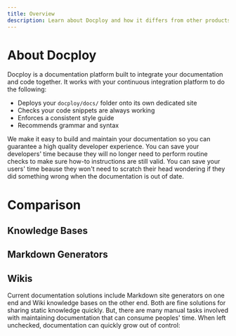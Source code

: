 ```yaml
---
title: Overview
description: Learn about Docploy and how it differs from other products
---
```


# About Docploy

Docploy is a documentation platform built to integrate your documentation and code together. It works with your continuous integration platform to do the following:

- Deploys your `docploy/docs/` folder onto its own dedicated site
- Checks your code snippets are always working
- Enforces a consistent style guide
- Recommends grammar and syntax

We make it easy to build and maintain your documentation so you can guarantee a high quality developer experience. You can save your developers' time because they will no longer need to perform routine checks to make sure how-to instructions are still valid. You can save your users' time beause they won't need to scratch their head wondering if they did something wrong when the documentation is out of date.

# Comparison

## Knowledge Bases

## Markdown Generators

## Wikis

Current documentation solutions include Markdown site generators on one end and Wiki knowledge bases on the other end. Both are fine solutions for sharing static knowledge quickly. But, there are many manual tasks involved with maintaining documentation that can consume peoples' time. When left unchecked, documentation can quickly grow out of control:
